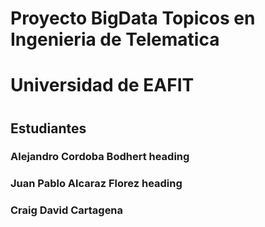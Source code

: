 # Proyecto BigData Topicos en Ingenieria de Telematica <h1>
   # Universidad de EAFIT <h1>
  
  ## Estudiantes <h3>
  ### Alejandro Cordoba Bodhert heading
  ### Juan Pablo Alcaraz Florez heading
  ### Craig David Cartagena <h6>
